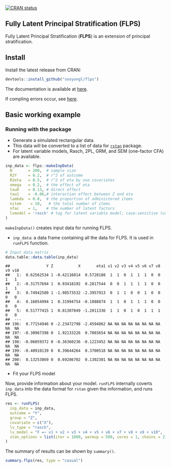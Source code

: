 
<!-- badges: start -->

[![CRAN
status](https://www.r-pkg.org/badges/version/flps)](https://CRAN.R-project.org/package=flps)
<!-- badges: end -->

## Fully Latent Principal Stratification (FLPS)

Fully Latent Principal Stratification (**FLPS**) is an extension of
principal stratification.

## Install

Install the latest release from CRAN:

``` r
devtools::install_github("sooyongl/flps")
```

The documentation is available at
[here](https://sooyongl.github.io/flps/).

If compling errors occur, see
[here](https://github.com/stan-dev/rstan/wiki/Configuring-C---Toolchain-for-Windows#r-42).

## Basic working example

### Running with the package

- Generate a simulated rectangular data.
- This data will be converted to a list of data for
  [`rstan`](https://github.com/stan-dev/rstan) package.
- For latent variable models, Rasch, 2PL, GRM, and SEM (one-factor CFA)
  are available.

``` r
inp_data <- flps::makeInpData(
  N       = 200,  # sample size
  R2Y     = 0.2,  # r^2 of outcome
  R2eta   = 0.5,  # r^2 of eta by one covariates
  omega   = 0.2,  # the effect of eta
  tau0    = 0.13, # direct effect
  tau1    = -0.06,# interaction effect between Z and eta
  lambda  = 0.8,  # the proportion of administered items
  nitem    = 10,   # the total number of items
  nfac    = 1,    # the number of latent factors
  lvmodel = 'rasch' # tag for latent variable model; case-sensitive (use lower-case letters)
)
```

`makeInpData()` creates input data for running FLPS.

- `inp_data`: a data frame containing all the data for FLPS. It is used
  in `runFLPS` function.

``` r
# Input data matrix
data.table::data.table(inp_data)
```

    ##                Y Z           X       eta1 v1 v2 v3 v4 v5 v6 v7 v8 v9 v10
    ##   1:  0.62562534 1 -0.42116814  0.5728188  1  1  0  1  1  1  0  0  1   1
    ##   2: -0.31757694 1  0.93418192  0.2817544  0  0  1  1  1  1  0  0  1   1
    ##   3:  0.74942580 1 -1.98573532 -2.3957913  0  1  1  0  0  1  0  0  0   0
    ##   4:  0.16054994 1  0.31994754 -0.1088874  1  1  0  1  1  1  0  0  0   0
    ##   5:  0.51777415 1  0.01307849 -1.2011336  1  1  0  1  0  1  1  1  0   0
    ##  ---                                                                    
    ## 196:  0.77154946 0 -2.23472798 -2.4594862 NA NA NA NA NA NA NA NA NA  NA
    ## 197: -0.30967398 0  1.92133226  0.7003654 NA NA NA NA NA NA NA NA NA  NA
    ## 198: -0.06059372 0 -0.36360236 -0.1223452 NA NA NA NA NA NA NA NA NA  NA
    ## 199: -0.40910139 0  0.39644264  0.3700518 NA NA NA NA NA NA NA NA NA  NA
    ## 200:  0.13253869 0  0.69286702  0.1302301 NA NA NA NA NA NA NA NA NA  NA

- Fit your FLPS model

Now, provide information about your model. `runFLPS` internally coverts
`inp_data` into the data format for `rstan` given the information, and
runs FLPS.

``` r
res <- runFLPS(
  inp_data = inp_data,
  outcome = "Y",
  group = "Z",
  covariate = c("X"),
  lv_type = "rasch",
  lv_model = "F =~ v1 + v2 + v3 + v4 + v5 + v6 + v7 + v8 + v9 + v10",
  stan_options = list(iter = 1000, warmup = 500, cores = 1, chains = 2)
)
```

The summary of results can be shown by `summary()`.

``` r
summary.flps(res, type = "casual")
```

